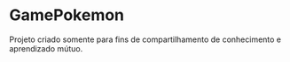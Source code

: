 # GamePokemon
Projeto criado somente para fins de compartilhamento de conhecimento e aprendizado mútuo.
